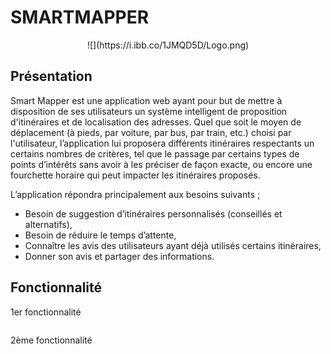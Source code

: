# SMARTMAPPER

<center>
![](https://i.ibb.co/1JMQD5D/Logo.png)
</center>

## Présentation 
  Smart Mapper est une application web ayant pour but de mettre à disposition de
ses utilisateurs un système intelligent de proposition d'itinéraires et de localisation
des adresses. Quel que soit le moyen de déplacement (à pieds, par voiture, par
bus, par train, etc.) choisi par l'utilisateur, l’application lui proposera différents
itinéraires respectants un certains nombres de critères, tel que le passage par
certains types de points d’intérêts sans avoir à les préciser de façon exacte, ou
encore une fourchette horaire qui peut impacter les itinéraires proposés.

L’application répondra principalement aux besoins suivants ;
* Besoin de suggestion d’itinéraires personnalisés (conseillés et alternatifs),
* Besoin de réduire le temps d’attente,
* Connaître les avis des utilisateurs ayant déjà utilisés certains itinéraires,
* Donner son avis et partager des informations.

## Fonctionnalité 
1er fonctionnalité
```markdown

```
2ème fonctionnalité
```markdown

```

